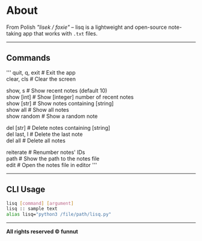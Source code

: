 # About

From Polish *"lisek / foxie"* – lisq is a lightweight and open-source note-taking app that works with `.txt` files.

---

## Commands

'''
quit, q, exit          # Exit the app  
clear, cls             # Clear the screen  

show, s                # Show recent notes (default 10)  
show [int]             # Show [integer] number of recent notes  
show [str]             # Show notes containing [string]  
show all               # Show all notes  
show random            # Show a random note  

del [str]              # Delete notes containing [string]  
del last, l            # Delete the last note  
del all                # Delete all notes  

reiterate              # Renumber notes' IDs  
path                   # Show the path to the notes file  
edit                   # Open the notes file in editor
'''

---

## CLI Usage

```bash
lisq [command] [argument]  
lisq :: sample text  
alias lisq="python3 /file/path/lisq.py"
```

---

**All rights reserved © funnut**
